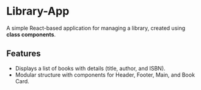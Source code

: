 # Library-App
A simple React-based application for managing a library, created using **class components**.

## Features
- Displays a list of books with details (title, author, and ISBN).
- Modular structure with components for Header, Footer, Main, and Book Card.
